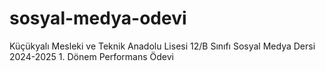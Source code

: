 # sosyal-medya-odevi
Küçükyalı Mesleki ve Teknik Anadolu Lisesi 12/B Sınıfı Sosyal Medya Dersi 2024-2025 1. Dönem Performans Ödevi

